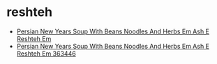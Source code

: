 # reshteh

 * [Persian New Years Soup With Beans Noodles And Herbs Em Ash E Reshteh Em](../../index/p/persian-new-years-soup-with-beans-noodles-and-herbs-em-ash-e-reshteh-em-363446.json)
 * [Persian New Years Soup With Beans Noodles And Herbs Em Ash E Reshteh Em 363446](../../index/p/persian-new-years-soup-with-beans-noodles-and-herbs-em-ash-e-reshteh-em-363446.json)
